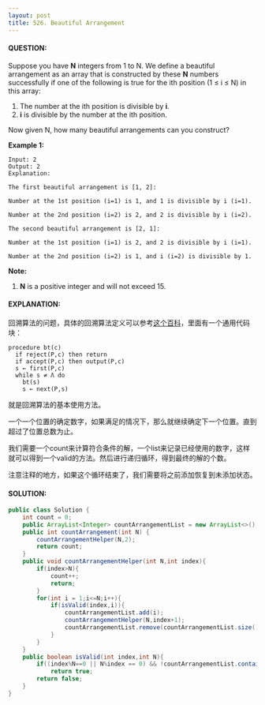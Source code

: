 ```yaml
---
layout: post
title: 526. Beautiful Arrangement
---
```


#### QUESTION:

Suppose you have **N** integers from 1 to N. We define a beautiful arrangement as an array that is constructed by these **N** numbers successfully if one of the following is true for the ith position (1 ≤ i ≤ N) in this array:

1. The number at the ith position is divisible by **i**.
2. **i** is divisible by the number at the ith position.

Now given N, how many beautiful arrangements can you construct?

**Example 1:**

```
Input: 2
Output: 2
Explanation: 

The first beautiful arrangement is [1, 2]:

Number at the 1st position (i=1) is 1, and 1 is divisible by i (i=1).

Number at the 2nd position (i=2) is 2, and 2 is divisible by i (i=2).

The second beautiful arrangement is [2, 1]:

Number at the 1st position (i=1) is 2, and 2 is divisible by i (i=1).

Number at the 2nd position (i=2) is 1, and i (i=2) is divisible by 1.

```

**Note:**

1. **N** is a positive integer and will not exceed 15.

#### EXPLANATION:

回溯算法的问题，具体的回溯算法定义可以参考[这个百科](https://en.wikipedia.org/wiki/Backtracking)，里面有一个通用代码块：

```
procedure bt(c)
  if reject(P,c) then return
  if accept(P,c) then output(P,c)
  s ← first(P,c)
  while s ≠ Λ do
    bt(s)
    s ← next(P,s)
```

就是回溯算法的基本使用方法。

一个一个位置的确定数字，如果满足的情况下，那么就继续确定下一个位置。直到超过了位置总数为止。

我们需要一个count来计算符合条件的解，一个list来记录已经使用的数字，这样就可以得到一个valid的方法。然后进行递归循环，得到最终的解的个数。

注意注释的地方，如果这个循环结束了，我们需要将之前添加恢复到未添加状态。

#### SOLUTION:

```JAVA
public class Solution {
    int count = 0;
    public ArrayList<Integer> countArrangementList = new ArrayList<>();
    public int countArrangement(int N) {
        countArrangementHelper(N,2);
        return count;
    }
    public void countArrangementHelper(int N,int index){
        if(index>N){
            count++;
            return;
        }
        for(int i = 1;i<=N;i++){
            if(isValid(index,i)){
                countArrangementList.add(i);
                countArrangementHelper(N,index+1);
                countArrangementList.remove(countArrangementList.size()-1);//在添加了之后，需要将添加的恢复到原来状态。
            }
        }
    }
    public boolean isValid(int index,int N){
        if((index%N==0 || N%index == 0) && !countArrangementList.contains(N))
            return true;
        return false;
    }
}
```

